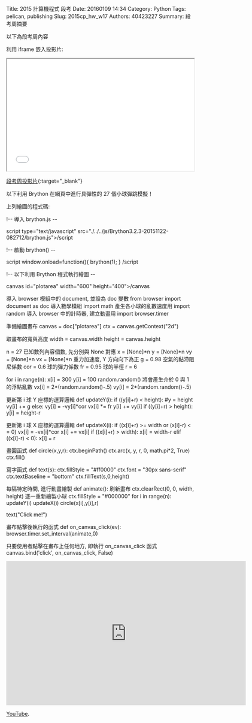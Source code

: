 Title: 2015 計算機程式 段考
Date: 20160109 14:34
Category: Python
Tags: pelican, publishing
Slug: 2015cp_hw_w17
Authors: 40423227
Summary: 段考周摘要

以下為段考周內容

利用 iframe 嵌入投影片:

<iframe src="40423227_cp_w17_p.html" width="500" height="300"></iframe>

[段考周投影片](40423227_cp_w17_p.html){:target="_blank"}

以下利用 Brython 在網頁中進行具彈性的 27 個小球彈跳模擬！

<!-- 導入 brython.js -->

<script type="text/javascript" src="http://brython.info/src/brython_dist.js"></script>

<!-- 啟動 brython() -->

<script>
window.onload=function(){
brython(1);
}
</script>

<!-- 以下利用 Brython 程式執行繪圖 -->

<canvas id="plotarea" width="600" height="400"></canvas>

<script type="text/python3">
# 導入 browser 模組中的 document, 並設為 doc 變數
from browser import document as doc
# 導入數學模組
import math
# 產生各小球的亂數速度用
import random
# 導入 browser 中的計時器, 建立動畫用
import browser.timer

# 準備繪圖畫布
canvas = doc["plotarea"]
ctx = canvas.getContext("2d")

# 取畫布的寬與高度
width = canvas.width
height = canvas.height

n = 27
# 已知數列內容個數, 先分別與 None 對應
x = [None]*n
y = [None]*n
vy = [None]*n
vx = [None]*n
# 重力加速度, Y 方向向下為正
g = 0.98
# 空氣的黏滯阻尼係數
cor = 0.6
# 球的彈力係數
fr = 0.95
# 球的半徑
r = 6

for i in range(n):
    x[i] = 300
    y[i] = 100
    # random.random() 將會產生介於 0 與 1 的浮點亂數
    vx[i] = 2*(random.random()-.5)
    vy[i] = 2*(random.random()-.5)

# 更新第 i 球 Y 座標的運算邏輯
def updateY(i):
    if ((y[i]+r) < height):
        #y = height
        vy[i] += g
    else:
        vy[i] = -vy[i]*cor
        vx[i] *= fr
    y[i] += vy[i]
    if ((y[i]+r) > height):
        y[i] = height-r

# 更新第 i 球 X 座標的運算邏輯
def updateX(i):
    if ((x[i]+r) >= width or (x[i]-r) <= 0):
        vx[i] = -vx[i]*cor
    x[i] += vx[i]
    if ((x[i]+r) > width):
        x[i] = width-r
    elif ((x[i]-r) < 0):
        x[i] = r

# 畫圓函式
def circle(x,y,r):
    ctx.beginPath()
    ctx.arc(x, y, r, 0, math.pi*2, True)
    ctx.fill()

# 寫字函式
def text(s):
    ctx.fillStyle = "#ff0000"
    ctx.font = "30px sans-serif"
    ctx.textBaseline = "bottom"
    ctx.fillText(s,0,height)

# 每隔特定時間, 進行動畫繪製
def animate():
    # 刷新畫布
    ctx.clearRect(0, 0, width, height)
    # 逐一重新繪製小球
    ctx.fillStyle = "#000000"
    for i in range(n):
        updateY(i)
        updateX(i)
        circle(x[i],y[i],r)

text("Click me!")

# 畫布點擊後執行的函式
def on_canvas_click(ev):
    browser.timer.set_interval(animate,0)

# 只要使用者點擊在畫布上任何地方, 即執行 on_canvas_click 函式
canvas.bind('click', on_canvas_click, False)
</script>

上列繪圖的程式碼:

!-- 導入 brython.js --

script type="text/javascript" src="./../../js/Brython3.2.3-20151122-082712/brython.js">/script

!-- 啟動 brython() --

script
window.onload=function(){
brython(1);
}
 /script

!-- 以下利用 Brython 程式執行繪圖 --

canvas id="plotarea" width="600" height="400">/canvas


導入 browser 模組中的 document, 並設為 doc 變數
from browser import document as doc
導入數學模組
import math
產生各小球的亂數速度用
import random
導入 browser 中的計時器, 建立動畫用
import browser.timer

準備繪圖畫布
canvas = doc["plotarea"]
ctx = canvas.getContext("2d")

取畫布的寬與高度
width = canvas.width
height = canvas.height

n = 27
已知數列內容個數, 先分別與 None 對應
x = [None]*n
y = [None]*n
vy = [None]*n
vx = [None]*n
重力加速度, Y 方向向下為正
g = 0.98
空氣的黏滯阻尼係數
cor = 0.6
球的彈力係數
fr = 0.95
球的半徑
r = 6

for i in range(n):
    x[i] = 300
    y[i] = 100
random.random() 將會產生介於 0 與 1 的浮點亂數
    vx[i] = 2*(random.random()-.5)
    vy[i] = 2*(random.random()-.5)

更新第 i 球 Y 座標的運算邏輯
def updateY(i):
    if ((y[i]+r) < height):
        #y = height
        vy[i] += g
    else:
        vy[i] = -vy[i]*cor
        vx[i] *= fr
    y[i] += vy[i]
    if ((y[i]+r) > height):
        y[i] = height-r

更新第 i 球 X 座標的運算邏輯
def updateX(i):
    if ((x[i]+r) >= width or (x[i]-r) < = 0)
        vx[i] = -vx[i]*cor
    x[i] += vx[i]
    if ((x[i]+r) > width):
        x[i] = width-r
    elif ((x[i]-r) < 0):
        x[i] = r

畫圓函式
def circle(x,y,r):
    ctx.beginPath()
    ctx.arc(x, y, r, 0, math.pi*2, True)
    ctx.fill()

寫字函式
def text(s):
    ctx.fillStyle = "#ff0000"
    ctx.font = "30px sans-serif"
    ctx.textBaseline = "bottom"
    ctx.fillText(s,0,height)

每隔特定時間, 進行動畫繪製
def animate():
    刷新畫布
    ctx.clearRect(0, 0, width, height)
    逐一重新繪製小球
    ctx.fillStyle = "#000000"
    for i in range(n):
        updateY(i)
        updateX(i)
        circle(x[i],y[i],r)

text("Click me!")

畫布點擊後執行的函式
def on_canvas_click(ev):
    browser.timer.set_interval(animate,0)

只要使用者點擊在畫布上任何地方, 即執行 on_canvas_click 函式
canvas.bind('click', on_canvas_click, False)


<iframe width="640" height="385" src="https://www.youtube.com/v/MD_MzLUUQNc&autoplay=1" frameborder="0" allowfullscreen></iframe> <p><a  href="https://www.youtube.com/">YouTube</a>.</p>